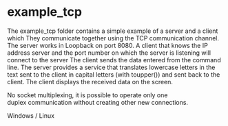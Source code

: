 # example_tcp
The example_tcp folder contains a simple example of a server and a client
which They communicate together using the TCP communication channel.
The server works in Loopback on port 8080. A client that knows the IP address
server and the port number on which the server is listening will connect to the server
The client sends the data entered from the command line.
The server provides a service that translates lowercase letters in the text
sent to the client in capital letters (with toupper())
and sent back to the client.
The client displays the received data on the screen.

No socket multiplexing, it is possible to operate only one  
duplex communication without creating other new connections.

Windows / Linux
